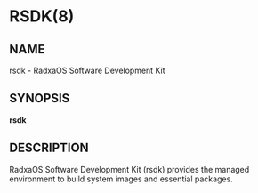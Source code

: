 # RSDK(8)

## NAME

rsdk - RadxaOS Software Development Kit

## SYNOPSIS

**rsdk**

## DESCRIPTION

RadxaOS Software Development Kit (rsdk) provides the managed environment to
build system images and essential packages.
